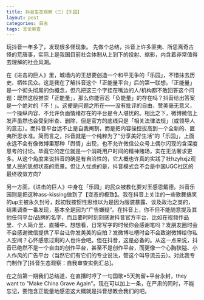 ```yaml
---
title: 抖音生态观察（三）【乐园】
layout: post
categories: 日志
tags: 言论审查
---
```

玩抖音一年多了，发现很多怪现象。
先做个总结，抖音上许多匪夷、所思离奇古怪的荒唐事，实际上是我国目前社会体制从上到下的投射、缩影，内含着非常值得去理解的社会风潮。

在《进击的巨人》里，城墙内的王想要创造一个和平无争的「乐园」，不惜抹去历史、牺牲民众。这是我在了解抖音这个「正能量平台」后的第一联想。「正能量」是一个彻头彻尾的伪概念，但凡把这三个字挂在嘴边的人/机构都不敢回答这个问题：既然这般推崇「正能量」，那么你能容忍「负能量」的存在吗？抖音给出答案是一个绝对的「不！」。这便是问题之所在——没有批评的自由，赞美毫无意义，一个操纵内容、不允许负面情绪存在的平台是令人堪忧的。相比之下，微博微信上发声虽然也会受到审查、删除，但是官方的底线只是「相关法律法规」（或领导人的意志）。而抖音平台远不止是自我阉割，而是把内容操控拔高到一个全新的、匪夷所思水准。简而言之，抖音就是一个纯粹为了“分享美好生活”的「乐园」，上面永远不会有像微博里那种「舆情」出现，也不允许微信公众号上偶尔闪现的含深度思考的讨论。毕竟它的定位就是一个消耗用户时间的精神赌场，实在无法奢求更多。从这个角度来说抖音的确是有自洽性的，它大概也许真的实践了社hzyhxjz观里人民的思想状态的愿景。但让人忧虑的是，抖音模式会不会是中国UGC社区的最终收敛方向?

另一方面，《进击的巨人》中身在「乐园」的民众被教化要对王感恩戴德。抖音乐园则是把这种ass-kissing做到了【变态的极致】。我在抖音上关注的一些歌舞搞笑的up主被永久封号，起初我按惯性思维以为是因为服装暴露、谈及政治之类的，结果调查一番发现，基本全是因为“广告嫌疑”。在抖音上，你不但不能随意提及其他任何平台/品牌的名字，而且要时时刻刻感谢抖音官方平台，比如在视频作品里、个人简介里、直播中。想想看，日常写字的时候你会感谢笔吗？发朋友圈时会不会感谢微信提供了平台让你发美美的自拍？发微博吐槽时会不会致谢微博给你私人空间？心怀感恩过剩的人也许会吧。但在抖音，这是必备的。从这一点来说，抖音已绝然不是一个自由的创作平台，甚至不是创作平台，而更像一个心胸狭隘、小人作风的广告平台（当然它们有它们的专业说法，管这个叫导流云云）。对此我专门制作了[抖音生态观察：自我审查实例汇总]。

在之前第一期我们总结道，在直播时哼了一句国歌=5天拘留+平台永封，they want to "Make China Grave Again"。现在可以加上一条，在严肃的同时，不能忘记，要饱含正能量地感恩这大概就是抖音想教会我们的吧。